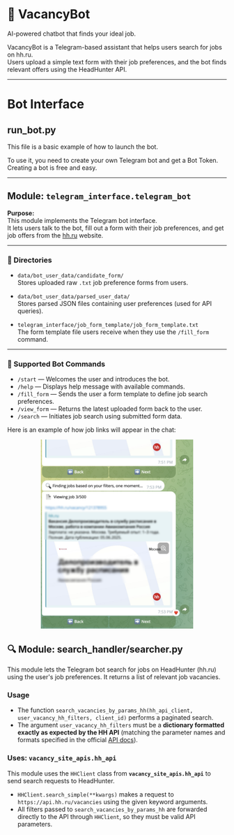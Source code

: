 # 📄 VacancyBot  
AI-powered chatbot that finds your ideal job.

VacancyBot is a Telegram-based assistant that helps users search for jobs on hh.ru.  
Users upload a simple text form with their job preferences, and the bot finds relevant offers using the HeadHunter API.

---

# Bot Interface

## **run_bot.py**  

This file is a basic example of how to launch the bot.

To use it, you need to create your own Telegram bot and get a Bot Token. Creating a bot is free and easy.

---

## Module: `telegram_interface.telegram_bot`

**Purpose:**  
This module implements the Telegram bot interface.  
It lets users talk to the bot, fill out a form with their job preferences, and get job offers from the [hh.ru](https://hh.ru) website.

---

### 📁 Directories

- `data/bot_user_data/candidate_form/`  
  Stores uploaded raw `.txt` job preference forms from users.

- `data/bot_user_data/parsed_user_data/`  
  Stores parsed JSON files containing user preferences (used for API queries).

- `telegram_interface/job_form_template/job_form_template.txt`  
  The form template file users receive when they use the `/fill_form` command.

---

<h3>💬 Supported Bot Commands</h3>

<ul>
  <li><code>/start</code> — Welcomes the user and introduces the bot.</li>
  <li><code>/help</code> — Displays help message with available commands.</li>
  <li><code>/fill_form</code> — Sends the user a form template to define job search preferences.</li>
  <li><code>/view_form</code> — Returns the latest uploaded form back to the user.</li>
  <li><code>/search</code> — Initiates job search using submitted form data.</li>
</ul>

Here is an example of how job links will appear in the chat:

<p align="center">
  <img src="images_for_RM/ex1.png" alt="Example Screenshot" width="350" />
</p>

## 🔍 Module: search_handler/searcher.py

This module lets the Telegram bot search for jobs on HeadHunter (hh.ru) using the user's job preferences. It returns a list of relevant job vacancies.

###  Usage

- The function `search_vacancies_by_params_hh(hh_api_client, user_vacancy_hh_filters, client_id)` performs a paginated search.
- The argument `user_vacancy_hh_filters` must be a **dictionary formatted exactly as expected by the HH API** (matching the parameter names and formats specified in the official [API docs](https://github.com/hhru/api)).

###  Uses: **`vacancy_site_apis.hh_api`**

This module uses the `HHClient` class from **`vacancy_site_apis.hh_api`** to send search requests to HeadHunter.

- `HHClient.search_simple(**kwargs)` makes a request to `https://api.hh.ru/vacancies` using the given keyword arguments.
- All filters passed to `search_vacancies_by_params_hh` are forwarded directly to the API through `HHClient`, so they must be valid API parameters.
